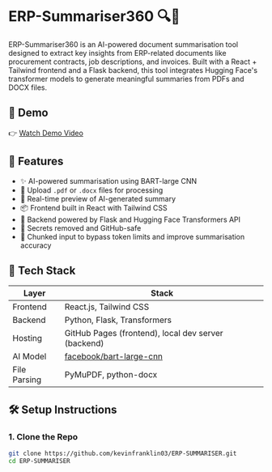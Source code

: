 # ERP-Summariser360 🔍📄

ERP-Summariser360 is an AI-powered document summarisation tool designed to extract key insights from ERP-related documents like procurement contracts, job descriptions, and invoices. Built with a React + Tailwind frontend and a Flask backend, this tool integrates Hugging Face's transformer models to generate meaningful summaries from PDFs and DOCX files.

## 🚀 Demo

👉 [Watch Demo Video](https://github.com/user-attachments/assets/aaec62eb-5feb-431e-a29c-1443eeb063a2)  


## 🧠 Features

- ✨ AI-powered summarisation using BART-large CNN
- 📁 Upload `.pdf` or `.docx` files for processing
- 🧠 Real-time preview of AI-generated summary
- 📦 Frontend built in React with Tailwind CSS
- 🔧 Backend powered by Flask and Hugging Face Transformers API
- 🔐 Secrets removed and GitHub-safe
- 🔄 Chunked input to bypass token limits and improve summarisation accuracy



## 🧱 Tech Stack

| Layer     | Stack                        |
|-----------|------------------------------|
| Frontend  | React.js, Tailwind CSS       |
| Backend   | Python, Flask, Transformers  |
| Hosting   | GitHub Pages (frontend), local dev server (backend) |
| AI Model  | [facebook/bart-large-cnn](https://huggingface.co/facebook/bart-large-cnn) |
| File Parsing | PyMuPDF, python-docx       |

## 🛠️ Setup Instructions

### 1. Clone the Repo

```bash
git clone https://github.com/kevinfranklin03/ERP-SUMMARISER.git
cd ERP-SUMMARISER
